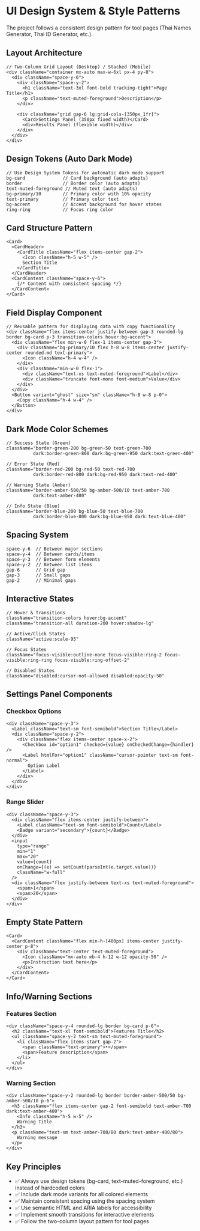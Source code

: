 # UI Design System & Style Patterns

The project follows a consistent design pattern for tool pages (Thai Names Generator, Thai ID Generator, etc.).

## Layout Architecture

```tsx
// Two-Column Grid Layout (Desktop) / Stacked (Mobile)
<div className="container mx-auto max-w-6xl px-4 py-8">
  <div className="space-y-6">
    <div className="space-y-2">
      <h1 className="text-3xl font-bold tracking-tight">Page Title</h1>
      <p className="text-muted-foreground">Description</p>
    </div>
    
    <div className="grid gap-6 lg:grid-cols-[350px_1fr]">
      <Card>Settings Panel (350px fixed width)</Card>
      <div>Results Panel (flexible width)</div>
    </div>
  </div>
</div>
```

## Design Tokens (Auto Dark Mode)

```tsx
// Use Design System Tokens for automatic dark mode support
bg-card              // Card background (auto adapts)
border               // Border color (auto adapts)
text-muted-foreground // Muted text (auto adapts)
bg-primary/10        // Primary color with 10% opacity
text-primary         // Primary color text
bg-accent            // Accent background for hover states
ring-ring            // Focus ring color
```

## Card Structure Pattern

```tsx
<Card>
  <CardHeader>
    <CardTitle className="flex items-center gap-2">
      <Icon className="h-5 w-5" />
      Section Title
    </CardTitle>
  </CardHeader>
  <CardContent className="space-y-6">
    {/* Content with consistent spacing */}
  </CardContent>
</Card>
```

## Field Display Component

```tsx
// Reusable pattern for displaying data with copy functionality
<div className="flex items-center justify-between gap-3 rounded-lg border bg-card p-3 transition-colors hover:bg-accent">
  <div className="flex min-w-0 flex-1 items-center gap-3">
    <div className="bg-primary/10 flex h-8 w-8 items-center justify-center rounded-md text-primary">
      <Icon className="h-4 w-4" />
    </div>
    <div className="min-w-0 flex-1">
      <div className="text-xs text-muted-foreground">Label</div>
      <div className="truncate font-mono font-medium">Value</div>
    </div>
  </div>
  <Button variant="ghost" size="sm" className="h-8 w-8 p-0">
    <Copy className="h-4 w-4" />
  </Button>
</div>
```

## Dark Mode Color Schemes

```tsx
// Success State (Green)
className="border-green-200 bg-green-50 text-green-700 
          dark:border-green-800 dark:bg-green-950 dark:text-green-400"

// Error State (Red)
className="border-red-200 bg-red-50 text-red-700
          dark:border-red-800 dark:bg-red-950 dark:text-red-400"

// Warning State (Amber)
className="border-amber-500/50 bg-amber-500/10 text-amber-700
          dark:text-amber-400"

// Info State (Blue)
className="border-blue-200 bg-blue-50 text-blue-700
          dark:border-blue-800 dark:bg-blue-950 dark:text-blue-400"
```

## Spacing System

```tsx
space-y-6  // Between major sections
space-y-4  // Between cards/items
space-y-3  // Between form elements
space-y-2  // Between list items
gap-6      // Grid gap
gap-3      // Small gaps
gap-2      // Minimal gaps
```

## Interactive States

```tsx
// Hover & Transitions
className="transition-colors hover:bg-accent"
className="transition-all duration-200 hover:shadow-lg"

// Active/Click States  
className="active:scale-95"

// Focus States
className="focus-visible:outline-none focus-visible:ring-2 focus-visible:ring-ring focus-visible:ring-offset-2"

// Disabled States
className="disabled:cursor-not-allowed disabled:opacity-50"
```

## Settings Panel Components

### Checkbox Options

```tsx
<div className="space-y-3">
  <Label className="text-sm font-semibold">Section Title</Label>
  <div className="space-y-2">
    <div className="flex items-center space-x-2">
      <Checkbox id="option1" checked={value} onCheckedChange={handler} />
      <Label htmlFor="option1" className="cursor-pointer text-sm font-normal">
        Option Label
      </Label>
    </div>
  </div>
</div>
```

### Range Slider

```tsx
<div className="space-y-3">
  <div className="flex items-center justify-between">
    <Label className="text-sm font-semibold">Count</Label>
    <Badge variant="secondary">{count}</Badge>
  </div>
  <input
    type="range"
    min="1"
    max="20"
    value={count}
    onChange={(e) => setCount(parseInt(e.target.value))}
    className="w-full"
  />
  <div className="flex justify-between text-xs text-muted-foreground">
    <span>1</span>
    <span>20</span>
  </div>
</div>
```

## Empty State Pattern

```tsx
<Card>
  <CardContent className="flex min-h-[400px] items-center justify-center p-8">
    <div className="text-center text-muted-foreground">
      <Icon className="mx-auto mb-4 h-12 w-12 opacity-50" />
      <p>Instruction text here</p>
    </div>
  </CardContent>
</Card>
```

## Info/Warning Sections

### Features Section

```tsx
<div className="space-y-4 rounded-lg border bg-card p-6">
  <h2 className="text-xl font-semibold">Features Title</h2>
  <ul className="space-y-2 text-sm text-muted-foreground">
    <li className="flex items-start gap-2">
      <span className="text-primary">•</span>
      <span>Feature description</span>
    </li>
  </ul>
</div>
```

### Warning Section

```tsx
<div className="space-y-2 rounded-lg border border-amber-500/50 bg-amber-500/10 p-6">
  <h3 className="flex items-center gap-2 font-semibold text-amber-700 dark:text-amber-400">
    <Info className="h-5 w-5" />
    Warning Title
  </h3>
  <p className="text-sm text-amber-700/80 dark:text-amber-400/80">
    Warning message
  </p>
</div>
```

## Key Principles

- ✅ Always use design tokens (bg-card, text-muted-foreground, etc.) instead of hardcoded colors
- ✅ Include dark mode variants for all colored elements
- ✅ Maintain consistent spacing using the spacing system
- ✅ Use semantic HTML and ARIA labels for accessibility
- ✅ Implement smooth transitions for interactive elements
- ✅ Follow the two-column layout pattern for tool pages
